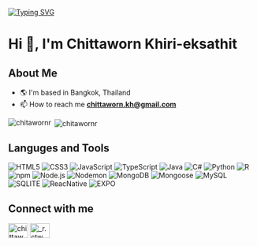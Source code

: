 [![Typing SVG](https://readme-typing-svg.demolab.com?font=Fira+Code&weight=500&size=25&pause=1000&vCenter=true&width=432&height=40&lines=Welcome+to+my+Github+Profile)](https://git.io/typing-svg)
# Hi 👋, I'm Chittaworn Khiri-eksathit
## About Me
- 🌎 I'm based in Bangkok, Thailand
- 📫 How to reach me **chittaworn.kh@gmail.com**
<p><img align="left" src="https://github-readme-stats.vercel.app/api/top-langs?username=chitawornr&show_icons=true&theme=radical&locale=en&layout=compact" alt="chitawornr" /></p>

<p>&nbsp;<img align="center" src="https://github-readme-stats.vercel.app/api?username=chitawornr&show_icons=true&theme=radical&locale=en" alt="chitawornr" /></p>

## Languges and Tools

![HTML5](https://img.shields.io/badge/HTML5-orange?style=for-the-badge&logo=HTML5&logoColor=white) ![CSS3](https://img.shields.io/badge/CSS3-blue?style=for-the-badge&logo=CSS3&logoColor=white)
![JavaScript](https://img.shields.io/badge/JavaScript-gray?style=for-the-badge&logo=JavaScript&logoColor=yellow) ![TypeScript](https://img.shields.io/badge/TypeScript-blue?style=for-the-badge&logo=JavaScript&logoColor=white)
![Java](https://img.shields.io/badge/Java-gray?style=for-the-badge) ![C#](https://img.shields.io/badge/C%23-purple?style=for-the-badge&logo=C%23) 
![Python](https://img.shields.io/badge/Python-blue?style=for-the-badge&logo=Python&logoColor=white) ![R](https://img.shields.io/badge/R-blue?style=for-the-badge&logo=R&logoColor=white)
![npm](https://img.shields.io/badge/npm-%23CB3837?style=for-the-badge&logo=npm&logoColor=white) ![Node.js](https://img.shields.io/badge/Node.js-%235FA04E?style=for-the-badge&logo=Node.js&logoColor=white)
![Nodemon](https://img.shields.io/badge/Nodemon-%2376D04B?style=for-the-badge&logo=Nodemon&logoColor=white) ![MongoDB](https://img.shields.io/badge/mongodb-%2347A248?style=for-the-badge&logo=mongodb&logoColor=white)
![Mongoose](https://img.shields.io/badge/mongoose-%23880000?style=for-the-badge&logo=mongoose&logoColor=white) ![MySQL](https://img.shields.io/badge/mysql-%234479A1?style=for-the-badge&logo=mysql&logoColor=white)
![SQLITE](https://img.shields.io/badge/sqlite-%23003B57?style=for-the-badge&logo=sqlite&logoColor=white) ![ReacNative](https://img.shields.io/badge/%20react%20Native-gray?style=for-the-badge&logo=react&logoColor=%2361DAFB)
![EXPO](https://img.shields.io/badge/expo-black?style=for-the-badge&logo=expo&logoColor=white)


## Connect with me
<p align="left">
 <a href="https://fb.com/chittaworn khirieksathit" target="blank"><img align="center" src="https://raw.githubusercontent.com/rahuldkjain/github-profile-readme-generator/master/src/images/icons/Social/facebook.svg" alt="chittaworn khirieksathit" height="30" width="40" /></a>
<a href="https://instagram.com/_r.ctw" target="blank"><img align="center" src="https://raw.githubusercontent.com/rahuldkjain/github-profile-readme-generator/master/src/images/icons/Social/instagram.svg" alt="_r.ctw" height="30" width="40" /></a>
</p>






